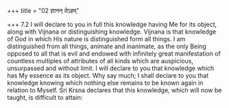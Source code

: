 +++
title = "02 ज्ञानन् तेऽहम्"

+++
7.2 I will declare to you in full this knowledge having Me for its
object, along with Vijnana or distinguishing knowledge. Vijnana is that
knowledge of God in which His nature is distinguished form all things. I
am distinguished from all things, animate and inanimate, as the only
Being opposed to all that is evil and endowed with infinitely great
manifestation of countless multiples of attributes of all kinds which
are auspicious, unsurpassed and without limit. I will declare to you
that knowledge which has My essence as its object. Why say much; I shall
declare to you that knowledge knowing which nothing else remains to be
known again in relation to Myself. Sri Krsna declares that this
knowledge, which will now be taught, is difficult to attain:
